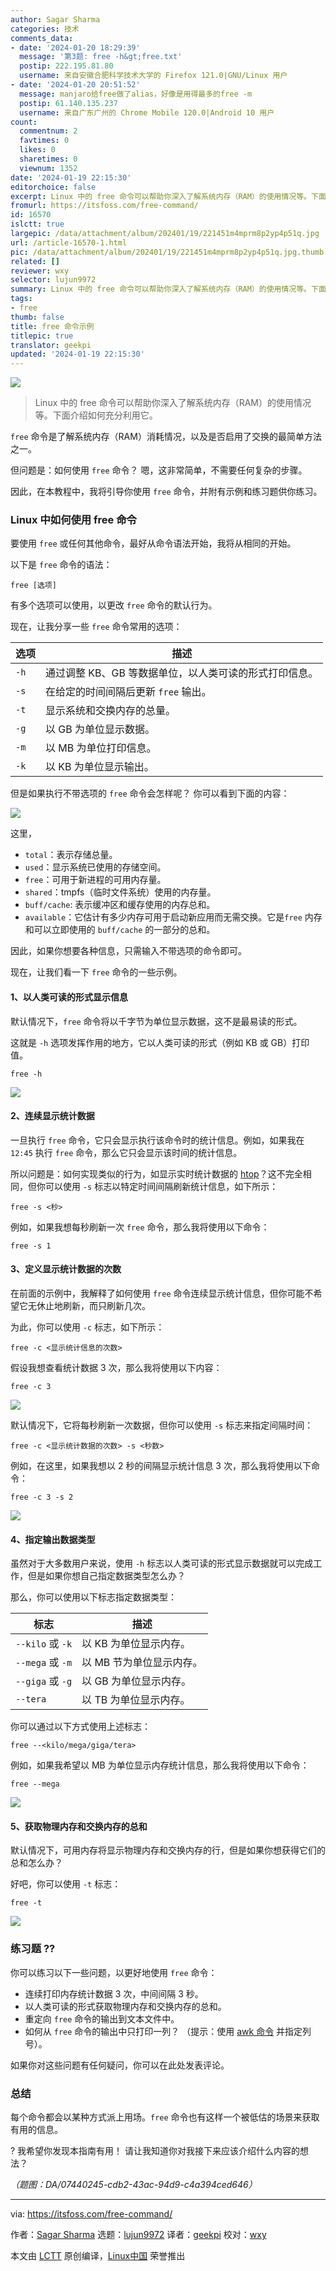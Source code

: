 ```yaml
---
author: Sagar Sharma
categories: 技术
comments_data:
- date: '2024-01-20 18:29:39'
  message: '第3题: free -h&gt;free.txt'
  postip: 222.195.81.80
  username: 来自安徽合肥科学技术大学的 Firefox 121.0|GNU/Linux 用户
- date: '2024-01-20 20:51:52'
  message: manjaro给free做了alias，好像是用得最多的free -m
  postip: 61.140.135.237
  username: 来自广东广州的 Chrome Mobile 120.0|Android 10 用户
count:
  commentnum: 2
  favtimes: 0
  likes: 0
  sharetimes: 0
  viewnum: 1352
date: '2024-01-19 22:15:30'
editorchoice: false
excerpt: Linux 中的 free 命令可以帮助你深入了解系统内存（RAM）的使用情况等。下面介绍如何充分利用它。
fromurl: https://itsfoss.com/free-command/
id: 16570
islctt: true
largepic: /data/attachment/album/202401/19/221451m4mprm8p2yp4p51q.jpg
url: /article-16570-1.html
pic: /data/attachment/album/202401/19/221451m4mprm8p2yp4p51q.jpg.thumb.jpg
related: []
reviewer: wxy
selector: lujun9972
summary: Linux 中的 free 命令可以帮助你深入了解系统内存（RAM）的使用情况等。下面介绍如何充分利用它。
tags:
- free
thumb: false
title: free 命令示例
titlepic: true
translator: geekpi
updated: '2024-01-19 22:15:30'
---
```


![](/data/attachment/album/202401/19/221451m4mprm8p2yp4p51q.jpg)



> 
> Linux 中的 free 命令可以帮助你深入了解系统内存（RAM）的使用情况等。下面介绍如何充分利用它。
> 
> 
> 


`free` 命令是了解系统内存（RAM）消耗情况，以及是否启用了交换的最简单方法之一。


但问题是：如何使用 `free` 命令？ 嗯，这非常简单，不需要任何复杂的步骤。


因此，在本教程中，我将引导你使用 `free` 命令，并附有示例和练习题供你练习。


### Linux 中如何使用 free 命令


要使用 `free` 或任何其他命令，最好从命令语法开始，我将从相同的开始。


以下是 `free` 命令的语法：



```
free [选项]

```

有多个选项可以使用，以更改 `free` 命令的默认行为。


现在，让我分享一些 `free` 命令常用的选项：




| 选项 | 描述 |
| --- | --- |
| `-h` | 通过调整 KB、GB 等数据单位，以人类可读的形式打印信息。 |
| `-s` | 在给定的时间间隔后更新 `free` 输出。 |
| `-t` | 显示系统和交换内存的总量。 |
| `-g` | 以 GB 为单位显示数据。 |
| `-m` | 以 MB 为单位打印信息。 |
| `-k` | 以 KB 为单位显示输出。 |


但是如果执行不带选项的 `free` 命令会怎样呢？ 你可以看到下面的内容：


![](/data/attachment/album/202401/19/221530q9m93iiwy1gi9gg1.png)


这里，


* `total`：表示存储总量。
* `used`：显示系统已使用的存储空间。
* `free`：可用于新进程的可用内存量。
* `shared`：tmpfs（临时文件系统）使用的内存量。
* `buff/cache`: 表示缓冲区和缓存使用的内存总和。
* `available`：它估计有多少内存可用于启动新应用而无需交换。它是`free` 内存和可以立即使用的 `buff/cache` 的一部分的总和。


因此，如果你想要各种信息，只需输入不带选项的命令即可。


现在，让我们看一下 `free` 命令的一些示例。


#### 1、以人类可读的形式显示信息


默认情况下，`free` 命令将以千字节为单位显示数据，这不是最易读的形式。


这就是 `-h` 选项发挥作用的地方，它以人类可读的形式（例如 KB 或 GB）打印值。



```
free -h

```

![](/data/attachment/album/202401/19/221530ro37vo7mu2v7fou1.png)


#### 2、连续显示统计数据


一旦执行 `free` 命令，它只会显示执行该命令时的统计信息。例如，如果我在 `12:45` 执行 `free` 命令，那么它只会显示该时间的统计信息。


所以问题是：如何实现类似的行为，如显示实时统计数据的 [htop](https://itsfoss.com/use-htop/)？这不完全相同，但你可以使用 `-s` 标志以特定时间间隔刷新统计信息，如下所示：



```
free -s <秒>

```

例如，如果我想每秒刷新一次 `free` 命令，那么我将使用以下命令：



```
free -s 1

```

#### 3、定义显示统计数据的次数


在前面的示例中，我解释了如何使用 `free` 命令连续显示统计信息，但你可能不希望它无休止地刷新，而只刷新几次。


为此，你可以使用 `-c` 标志，如下所示：



```
free -c <显示统计信息的次数>

```

假设我想查看统计数据 3 次，那么我将使用以下内容：



```
free -c 3

```

![](/data/attachment/album/202401/19/221530kn4ruirin4zwup4p.gif)


默认情况下，它将每秒刷新一次数据，但你可以使用 `-s` 标志来指定间隔时间：



```
free -c <显示统计数据的次数> -s <秒数>

```

例如，在这里，如果我想以 2 秒的间隔显示统计信息 3 次，那么我将使用以下命令：



```
free -c 3 -s 2

```

![](/data/attachment/album/202401/19/221530sg1vv6o77ito5anz.gif)


#### 4、指定输出数据类型


虽然对于大多数用户来说，使用 `-h` 标志以人类可读的形式显示数据就可以完成工作，但是如果你想自己指定数据类型怎么办？


那么，你可以使用以下标志指定数据类型：




| 标志 | 描述 |
| --- | --- |
| `--kilo` 或 `-k` | 以 KB 为单位显示内存。 |
| `--mega` 或 `-m` | 以 MB 节为单位显示内存。 |
| `--giga` 或 `-g` | 以 GB 为单位显示内存。 |
| `--tera` | 以 TB 为单位显示内存。 |


你可以通过以下方式使用上述标志：



```
free --<kilo/mega/giga/tera>

```

例如，如果我希望以 MB 为单位显示内存统计信息，那么我将使用以下命令：



```
free --mega

```

![](/data/attachment/album/202401/19/221531ukzi0jk0u8u0kp8e.png)


#### 5、获取物理内存和交换内存的总和


默认情况下，可用内存将显示物理内存和交换内存的行，但是如果你想获得它们的总和怎么办？


好吧，你可以使用 `-t` 标志：



```
free -t

```

![](/data/attachment/album/202401/19/221531tcmzcsuffffggvkh.png)


### 练习题 ?‍?


你可以练习以下一些问题，以更好地使用 `free` 命令：


* 连续打印内存统计数据 3 次，中间间隔 3 秒。
* 以人类可读的形式获取物理内存和交换内存的总和。
* 重定向 `free` 命令的输出到文本文件中。
* 如何从 `free` 命令的输出中只打印一列？ （提示：使用 [awk 命令](https://linuxhandbook.com/awk-command-tutorial/) 并指定列号）。


如果你对这些问题有任何疑问，你可以在此处发表评论。


### 总结


每个命令都会以某种方式派上用场。`free` 命令也有这样一个被低估的场景来获取有用的信息。


? 我希望你发现本指南有用！ 请让我知道你对我接下来应该介绍什么内容的想法？


*（题图：DA/07440245-cdb2-43ac-94d9-c4a394ced646）*




---


via: <https://itsfoss.com/free-command/>


作者：[Sagar Sharma](https://itsfoss.com/author/sagar/) 选题：[lujun9972](https://github.com/lujun9972) 译者：[geekpi](https://github.com/geekpi) 校对：[wxy](https://github.com/wxy)


本文由 [LCTT](https://github.com/LCTT/TranslateProject) 原创编译，[Linux中国](https://linux.cn/) 荣誉推出